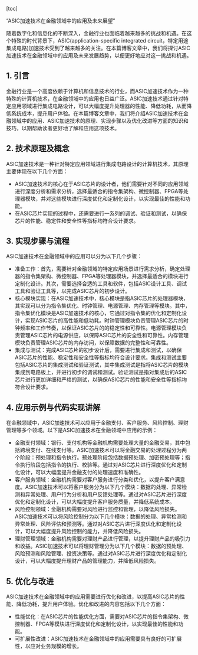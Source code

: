 
[toc]                    
                
                
“ASIC加速技术在金融领域中的应用及未来展望”

随着数字化和信息化的不断深入，金融行业也面临着越来越多的挑战和机遇。在这个特殊的时代背景下，ASIC(application-specific integrated circuit，特定用途集成电路)加速技术受到了越来越多的关注。在本篇博客文章中，我们将探讨ASIC加速技术在金融领域中的应用及未来发展趋势，以便更好地应对这一挑战和机遇。

## 1. 引言

金融行业是一个高度依赖于计算机和信息技术的行业，而ASIC加速技术作为一种特殊的计算机技术，在金融领域中的应用也日益广泛。ASIC加速技术通过针对特定应用领域进行集成电路设计，可以大幅度提升处理器的性能、降低功耗，从而降低系统成本，提升用户体验。在本篇博客文章中，我们将介绍ASIC加速技术在金融领域中的应用、ASIC加速技术的原理、实现步骤以及优化改进等方面的知识和技巧，以期帮助读者更好地了解和应用这项技术。

## 2. 技术原理及概念

ASIC加速技术是一种针对特定应用领域进行集成电路设计的计算机技术，其原理主要体现在以下几个方面：

- ASIC加速技术的核心在于ASIC芯片的设计者，他们需要针对不同的应用领域进行深度分析和需求分析，选择最适合的指令集架构、微控制器、FPGA等处理器模块，并对这些模块进行深度优化和定制化设计，以实现最佳的性能和功能。
- 在ASIC芯片实现的过程中，还需要进行一系列的调试、验证和测试，以确保芯片的性能、稳定性和安全性等指标均符合设计要求。

## 3. 实现步骤与流程

ASIC加速技术在金融领域中的应用可以分为以下几个步骤：

- 准备工作：首先，需要针对金融领域的特定应用场景进行需求分析，确定处理器的指令集架构、微控制器、FPGA等处理器模块，并选择最适合的模块进行定制化设计。其次，需要选择合适的工具和软件，包括ASIC设计工具、调试工具和验证工具等，以完成ASIC芯片的初步设计。
- 核心模块实现：在ASIC加速技术中，核心模块是指ASIC芯片的处理器模块，其实现可以分为指令集优化、时钟管理、电源管理、内存管理等模块。其中，指令集优化模块是ASIC加速技术的核心，它通过对指令集的优化和定制化设计，实现ASIC芯片的高性能和低功耗。时钟管理模块负责管理ASIC芯片的时钟频率和工作节奏，以保证ASIC芯片的的稳定性和可靠性。电源管理模块负责管理ASIC芯片的电源供应，以保障ASIC芯片的安全性和可靠性。内存管理模块负责管理ASIC芯片的内存访问，以保障数据的完整性和可靠性。
- 集成与测试：完成ASIC芯片的初步设计后，需要进行集成和测试，以确保ASIC芯片的性能、稳定性和安全性等指标均符合设计要求。集成和测试主要包括ASIC芯片的集成测试和验证测试，其中集成测试是指将ASIC芯片的模块集成到电路板上，并进行初步的调试和测试。验证测试是指对集成后的ASIC芯片进行更加详细和严格的测试，以确保ASIC芯片的性能和安全性等指标均符合设计要求。

## 4. 应用示例与代码实现讲解

在金融领域中，ASIC加速技术可以应用于金融支付、客户服务、风险控制、理财管理等多个领域。以下是ASIC加速技术在金融领域中应用的示例：

- 金融支付领域：银行、支付机构等金融机构需要处理大量的金融交易，其中包括跨境支付、在线支付等。ASIC加速技术可以将金融交易的处理过程分为两个阶段：预处理和指令执行。预处理阶段包括数据预处理、加密预处理等；指令执行阶段包括指令的执行、校验等。通过对ASIC芯片进行深度优化和定制化设计，可以大幅度提升金融支付的处理速度和准确性。
- 客户服务领域：金融机构需要对客户服务进行分类和优化，以提升客户满意度。ASIC加速技术可以将客户服务分为以下几个模块：数据的处理、异常检测和异常处理、用户行为分析和用户反馈处理等。通过对ASIC芯片进行深度优化和定制化设计，可以大幅度提升客户服务质量，并降低系统成本。
- 风险控制领域：金融机构需要对风险进行监控和管理，以降低风险损失。ASIC加速技术可以将风险控制分为以下几个模块：数据的处理、异常检测和异常处理、风险评估和预测等。通过对ASIC芯片进行深度优化和定制化设计，可以大幅度提升风险控制的能力，并降低风险损失。
- 理财管理领域：金融机构需要对理财产品进行管理，以提升理财产品的吸引力和收益。ASIC加速技术可以将理财管理分为以下几个模块：数据的预处理、风险预测和风险管理、投资决策等。通过对ASIC芯片进行深度优化和定制化设计，可以大幅度提升理财产品的管理能力，并降低风险损失。

## 5. 优化与改进

ASIC加速技术在金融领域中的应用需要进行优化和改进，以提高ASIC芯片的性能、降低功耗，提升用户体验。优化和改进的内容包括以下几个方面：

- 性能优化：在ASIC芯片的性能优化方面，需要对ASIC芯片的指令集架构、微控制器、FPGA等模块进行深度优化和定制化设计，以实现最佳的性能和功能。
- 可扩展性改进：ASIC加速技术在金融领域中的应用需要具有良好的可扩展性，以应对业务规模的增长。

